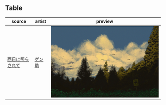 ## Table

source | artist | preview
--- | --- | ---
[西日に照らされて](https://www.pixiv.net/en/artworks/83880563) | [ゲン助](https://www.pixiv.net/en/users/32008) | ![](西日に照らされて.png)